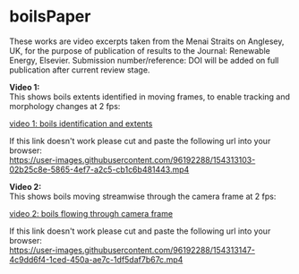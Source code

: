 # boilsPaper

These works are video excerpts taken from the Menai Straits on Anglesey, UK, for the purpose of publication of results to the Journal: Renewable Energy, Elsevier. Submission number/reference: DOI will be added on full publication after current review stage. 

**Video 1:**  
This shows boils extents identified in moving frames, to enable tracking and morphology changes at 2 fps:  

[video 1: boils identification and extents](https://user-images.githubusercontent.com/96192288/154313103-02b25c8e-5865-4ef7-a2c5-cb1c6b481443.mp4/)

If this link doesn't work please cut and paste the following url into your browser:  
https://user-images.githubusercontent.com/96192288/154313103-02b25c8e-5865-4ef7-a2c5-cb1c6b481443.mp4


**Video 2:**  
This shows boils moving streamwise through the camera frame at 2 fps:  

[video 2: boils flowing through camera frame](https://user-images.githubusercontent.com/96192288/154313147-4c9dd6f4-1ced-450a-ae7c-1df5daf7b67c.mp4/) 

If this link doesn't work please cut and paste the following url into your browser:  
https://user-images.githubusercontent.com/96192288/154313147-4c9dd6f4-1ced-450a-ae7c-1df5daf7b67c.mp4




